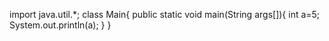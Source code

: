 import java.util.*;
class Main{
public static void main(String args[]){
int a=5;
System.out.println(a);
}
}
